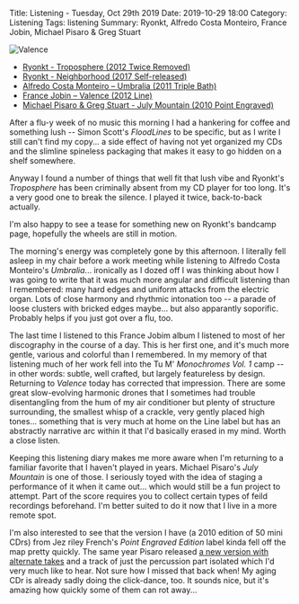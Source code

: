 Title: Listening - Tuesday, Oct 29th 2019 
Date: 2019-10-29 18:00
Category: Listening
Tags: listening
Summary: Ryonkt, Alfredo Costa Monteiro, France Jobin, Michael Pisaro & Greg Stuart


![Valence](/images/valence.jpg)

- [Ryonkt - Troposphere (2012 Twice Removed)](https://www.discogs.com/Ryonkt-Troposphere/master/1126685)
- [Ryonkt - Neighborhood (2017 Self-released)](https://ryonkt.bandcamp.com/track/neighborhood)
- [Alfredo Costa Monteiro – Umbralia (2011 Triple Bath)](https://www.discogs.com/Alfredo-Costa-Monteiro-Umbralia/release/3015207)
- [France Jobin – Valence (2012 Line)](https://www.discogs.com/France-Jobin-Valence/master/1224831)
- [Michael Pisaro & Greg Stuart - July Mountain (2010 Point Engraved)](http://engravedglass.blogspot.com/2010/02/michael-pisaro-greg-stuart-july.html)

After a flu-y week of no music this morning I had a hankering for coffee and something lush -- Simon Scott's _FloodLines_ to be specific, but 
as I write I still can't find my copy... a side effect of having not yet organized my CDs and the slimline spineless packaging that makes it 
easy to go hidden on a shelf somewhere.

Anyway I found a number of things that well fit that lush vibe and Ryonkt's _Troposphere_ has been criminally absent from my CD player for too 
long. It's a very good one to break the silence. I played it twice, back-to-back actually.

I'm also happy to see a tease for something new on Ryonkt's bandcamp page, hopefully the wheels are still in motion.

The morning's energy was completely gone by this afternoon. I literally fell asleep in my chair before a work meeting while listening to 
Alfredo Costa Monteiro's _Umbralia_... ironically as I dozed off I was thinking about how I was going to write that it was much more angular 
and difficult listening than I remembered: many hard edges and uniform attacks from the electric organ. Lots of close harmony and rhythmic 
intonation too -- a parade of loose clusters with bricked edges maybe... but also apparantly soporific. 
Probably helps if you just got over a flu, too.

The last time I listened to this France Jobim album I listened to most of her discography in the course of a day. This is her first one, and it's 
much more gentle, various and colorful than I remembered. In my memory of that listening much of her work fell into the Tu M' _Monochromes Vol. 1_ camp --
in other words: subtle, well crafted, but largely featureless by design. Returning to _Valence_ today has corrected that impression. There are 
some great slow-evolving harmonic drones that I sometimes had trouble disentangling from the hum of my air conditioner but plenty of structure 
surrounding, the smallest whisp of a crackle, very gently placed high tones... something that is very much at home on the Line label but has an 
abstractly narrative arc within it that I'd basically erased in my mind. Worth a close listen.

Keeping this listening diary makes me more aware when I'm returning to a familiar favorite that I haven't played in years. Michael Pisaro's _July Mountain_ is 
one of those. I seriously toyed with the idea of staging a performance of it when it came out... which would still be a fun project to attempt. Part 
of the score requires you to collect certain types of feild recordings beforehand. I'm better suited to do it now that I live in a more remote spot. 

I'm also interested to see that the version I have (a 2010 edition of 50 mini CDrs) from Jez riley French's _Point Engraved Edition_ label kinda fell off the map pretty quickly. 
The same year Pisaro released [a new version with alternate takes](https://www.discogs.com/Michael-Pisaro-Greg-Stuart-July-Mountain-Three-Versions/release/2572766) and a track of 
just the percussion part isolated which I'd very much like to hear. Not sure how I missed that back when! 
My aging CDr is already sadly doing the click-dance, too. It sounds nice, but it's amazing how quickly some of them can rot away...


